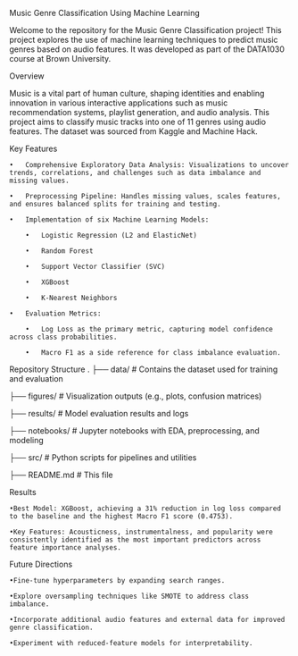 Music Genre Classification Using Machine Learning

Welcome to the repository for the Music Genre Classification project! This project explores the use of machine learning techniques to predict music genres based on audio features. It was developed as part of the DATA1030 course at Brown University.

Overview

Music is a vital part of human culture, shaping identities and enabling innovation in various interactive applications such as music recommendation systems, playlist generation, and audio analysis. This project aims to classify music tracks into one of 11 genres using audio features. The dataset was sourced from Kaggle and Machine Hack.

Key Features

	•	Comprehensive Exploratory Data Analysis: Visualizations to uncover trends, correlations, and challenges such as data imbalance and missing values.
 
	•	Preprocessing Pipeline: Handles missing values, scales features, and ensures balanced splits for training and testing.
 
	•	Implementation of six Machine Learning Models:
 
		•	Logistic Regression (L2 and ElasticNet)
  
		•	Random Forest
  
		•	Support Vector Classifier (SVC)
  
		•	XGBoost
  
		•	K-Nearest Neighbors
  
	•	Evaluation Metrics:
 
		•	Log Loss as the primary metric, capturing model confidence across class probabilities.
  
		•	Macro F1 as a side reference for class imbalance evaluation.
  

Repository Structure
.
├── data/               # Contains the dataset used for training and evaluation

├── figures/            # Visualization outputs (e.g., plots, confusion matrices)

├── results/            # Model evaluation results and logs

├── notebooks/          # Jupyter notebooks with EDA, preprocessing, and modeling

├── src/                # Python scripts for pipelines and utilities

├── README.md           # This file

Results

	•Best Model: XGBoost, achieving a 31% reduction in log loss compared to the baseline and the highest Macro F1 score (0.4753).
 
	•Key Features: Acousticness, instrumentalness, and popularity were consistently identified as the most important predictors across feature importance analyses.
 

Future Directions

	•Fine-tune hyperparameters by expanding search ranges.
 
	•Explore oversampling techniques like SMOTE to address class imbalance.
 
	•Incorporate additional audio features and external data for improved genre classification.
 
	•Experiment with reduced-feature models for interpretability.
